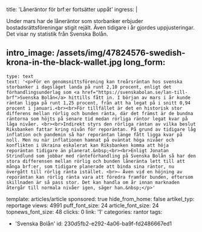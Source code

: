 title: 'Låneräntor för brf:er fortsätter uppåt'
ingress: |
  <p>Under mars har de låneräntor som storbanker erbjuder bostadsrättsföreningar stigit rejält. Även tidigare i år gjordes uppjusteringar. Det visar ny statistik från Svenska Bolån.
  </p>
  
intro_image: /assets/img/47824576-swedish-krona-in-the-black-wallet.jpg
long_form:
  -
    type: text
    text: '<p>För en genomsnittsförening kan treårsräntan hos svenska storbanker i dagsläget landa på runt 2,10 procent, enligt det förhandlingsunderlag som <a href="https://svenskabolan.se/lan-till-brf">Svenska Bolån</a> hittills fått in. I början av mars i år kunde räntan ligga på runt 1,25 procent, från att ha legat på i snitt 0,94 procent i januari.<br><br>För tillfället är det en historisk stor differens mellan rörlig och bunden ränta, där det främst är de bundna räntorna som höjts på senare tid medan rörliga räntor legat kvar på låga nivåer. <br><br>Indirekt styrs den rörliga räntan av vilka beslut Riksbanken fattar kring nivån för reporäntan. På grund av tidigare låg inflation och pandemin så har reporäntan länge fått ligga kvar på noll. Men nu när inflationen hamnat på oväntat höga nivåer och konflikten i Ukraina eskalerat kan Riksbanken komma att höja reporäntan tidigare än planerat.&nbsp;<br><br>Enligt Jonatan Strindlund som jobbar med ränteförhandling på Svenska Bolån så har den stora differensen mellan rörlig och bunden låneränta lett till att många brf:er, som tidigare planerade att binda sina räntor, nu övergått till rörlig ränta istället. <br>– Även vid en höjning av reporäntan kan rörlig ränta vara att föredra framför bunden, eftersom skillnaden är så pass stor. Det kan handla om år innan marknaden återgår till normala nivåer igen, säger han.&nbsp;</p>'
template: articles/article
sponsored: true
hide_from_home: false
artikel_typ: reportage
views: 4991
puff_font_size: 24
article_font_size: 24
topnews_font_size: 48
clicks: 0
link: '1'
categories: rantor
tags:
  - 'Svenska Bolån'
id: 230d5fb2-e292-4a06-ba9f-fd2486667ed1
